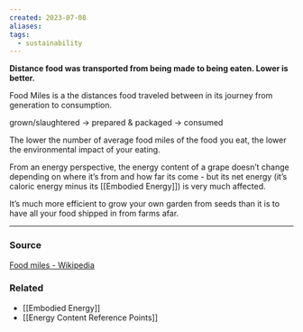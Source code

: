```yaml
---
created: 2023-07-08
aliases: 
tags:
  - sustainability
---
```

**Distance food was transported from being made to being eaten. Lower is better.**

Food Miles is a the distances food traveled between in its journey from generation to consumption. 

grown/slaughtered → prepared & packaged → consumed

The lower the number of average food miles of the food you eat, the lower the environmental impact of your eating.

From an energy perspective, the energy content of a grape doesn’t change depending on where it’s from and how far its come - but its net energy (it’s caloric energy minus its [[Embodied Energy]]) is very much affected.

It’s much more efficient to grow your own garden from seeds than it is to have all your food shipped in from farms afar.

****
### Source

[Food miles - Wikipedia](https://en.wikipedia.org/wiki/Food_miles)

### Related
- [[Embodied Energy]] 
- [[Energy Content Reference Points]]